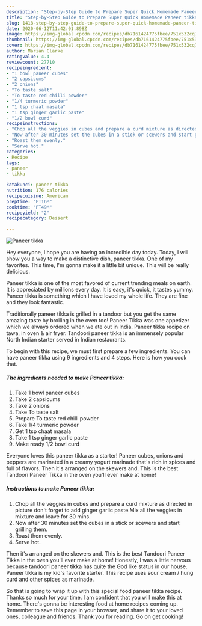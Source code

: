 ```yaml
---
description: "Step-by-Step Guide to Prepare Super Quick Homemade Paneer tikka"
title: "Step-by-Step Guide to Prepare Super Quick Homemade Paneer tikka"
slug: 1418-step-by-step-guide-to-prepare-super-quick-homemade-paneer-tikka
date: 2020-06-12T11:42:01.898Z
image: https://img-global.cpcdn.com/recipes/db7161424775fbee/751x532cq70/paneer-tikka-recipe-main-photo.jpg
thumbnail: https://img-global.cpcdn.com/recipes/db7161424775fbee/751x532cq70/paneer-tikka-recipe-main-photo.jpg
cover: https://img-global.cpcdn.com/recipes/db7161424775fbee/751x532cq70/paneer-tikka-recipe-main-photo.jpg
author: Marian Clarke
ratingvalue: 4.4
reviewcount: 27710
recipeingredient:
- "1 bowl paneer cubes"
- "2 capsicums"
- "2 onions"
- "To taste salt"
- "To taste red chilli powder"
- "1/4 turmeric powder"
- "1 tsp chaat masala"
- "1 tsp ginger garlic paste"
- "1/2 bowl curd"
recipeinstructions:
- "Chop all the veggies in cubes and prepare a curd mixture as directed in picture don&#39;t forget to add ginger garlic paste.Mix all the veggies in mixture and leave for 30 mins."
- "Now after 30 minutes set the cubes in a stick or scewers and start grilling them."
- "Roast them evenly."
- "Serve hot."
categories:
- Recipe
tags:
- paneer
- tikka

katakunci: paneer tikka 
nutrition: 176 calories
recipecuisine: American
preptime: "PT16M"
cooktime: "PT49M"
recipeyield: "2"
recipecategory: Dessert

---
```



![Paneer tikka](https://img-global.cpcdn.com/recipes/db7161424775fbee/751x532cq70/paneer-tikka-recipe-main-photo.jpg)

Hey everyone, I hope you are having an incredible day today. Today, I will show you a way to make a distinctive dish, paneer tikka. One of my favorites. This time, I'm gonna make it a little bit unique. This will be really delicious.

Paneer tikka is one of the most favored of current trending meals on earth. It is appreciated by millions every day. It is easy, it's quick, it tastes yummy. Paneer tikka is something which I have loved my whole life. They are fine and they look fantastic.

Traditionally paneer tikka is grilled in a tandoor but you get the same amazing taste by broiling in the oven too! Paneer Tikka was one appetizer which we always ordered when we ate out in India. Paneer tikka recipe on tawa, in oven &amp; air fryer. Tandoori paneer tikka is an immensely popular North Indian starter served in Indian restaurants.


To begin with this recipe, we must first prepare a few ingredients. You can have paneer tikka using 9 ingredients and 4 steps. Here is how you cook that.

<!--inarticleads1-->

##### The ingredients needed to make Paneer tikka:

1. Take 1 bowl paneer cubes
1. Take 2 capsicums
1. Take 2 onions
1. Take To taste salt
1. Prepare To taste red chilli powder
1. Take 1/4 turmeric powder
1. Get 1 tsp chaat masala
1. Take 1 tsp ginger garlic paste
1. Make ready 1/2 bowl curd


Everyone loves this paneer tikka as a starter! Paneer cubes, onions and peppers are marinated in a creamy yogurt marinade that&#39;s rich in spices and full of flavors. Then it&#39;s arranged on the skewers and. This is the best Tandoori Paneer Tikka in the oven you&#39;ll ever make at home! 

<!--inarticleads2-->

##### Instructions to make Paneer tikka:

1. Chop all the veggies in cubes and prepare a curd mixture as directed in picture don&#39;t forget to add ginger garlic paste.Mix all the veggies in mixture and leave for 30 mins.
1. Now after 30 minutes set the cubes in a stick or scewers and start grilling them.
1. Roast them evenly.
1. Serve hot.


Then it&#39;s arranged on the skewers and. This is the best Tandoori Paneer Tikka in the oven you&#39;ll ever make at home! Honestly, I was a little nervous because tandoori paneer tikka has quite the God like status in our house. Paneer tikka is my kid&#39;s favorite starter. This recipe uses sour cream / hung curd and other spices as marinade. 

So that is going to wrap it up with this special food paneer tikka recipe. Thanks so much for your time. I am confident that you will make this at home. There's gonna be interesting food at home recipes coming up. Remember to save this page in your browser, and share it to your loved ones, colleague and friends. Thank you for reading. Go on get cooking!
